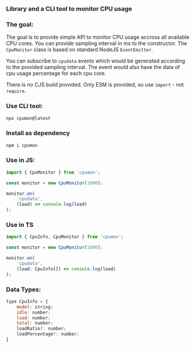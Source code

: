 ### Library and a CLI tool to monitor CPU usage

### The goal:
The goal is to provide simple API to monitor CPU usage accross all
available CPU cores. You can provide sampling interval in ms to the constructor.
The `CpuMonitor` class is based on standard NodeJS `EventEmitter`.


You can subscribe to `cpudata` events which would be generated
according to the provided sampling interval. The event would
also have the data of cpu usage percentage for each cpu core.

There is no CJS build provided. Only ESM is provided, so use `import` - not `require`.

### Use CLI tool:

```sh
npx cpumon@latest
```

### Install as dependency

```sh
npm i cpumon
```

### Use in JS:

```javascript
import { CpuMonitor } from 'cpumon';

const monitor = new CpuMonitor(1000);

monitor.on(
    'cpudata',
    (load) => console.log(load)
);
```

### Use in TS

```javascript
import { CpuInfo, CpuMonitor } from 'cpumon';

const monitor = new CpuMonitor(1000);

monitor.on(
    'cpudata',
    (load: CpuInfo[]) => console.log(load)
);
```

### Data Types:

```javascript
type CpuInfo = {
    model: string;
    idle: number;
    load: number;
    total: number;
    loadRatio?: number;
    loadPercentage?: number;
}
```
